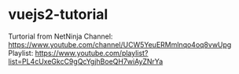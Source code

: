 # vuejs2-tutorial

Turtorial from NetNinja
Channel: https://www.youtube.com/channel/UCW5YeuERMmlnqo4oq8vwUpg
Playlist: https://www.youtube.com/playlist?list=PL4cUxeGkcC9gQcYgjhBoeQH7wiAyZNrYa
